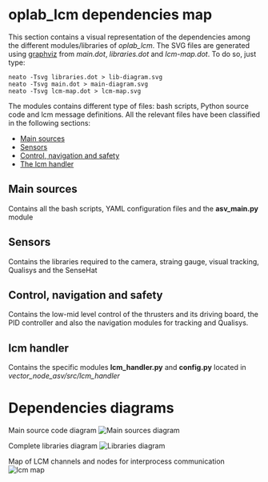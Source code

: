 # oplab_lcm dependencies map

This section contains a visual representation of the dependencies among the different modules/libraries of *oplab_lcm*. The SVG files are generated using [graphviz](https://graphviz.org/) from *main.dot*, *libraries.dot* and *lcm-map.dot*. To do so, just type:
	
	neato -Tsvg libraries.dot > lib-diagram.svg
	neato -Tsvg main.dot > main-diagram.svg
	neato -Tsvg lcm-map.dot > lcm-map.svg

The modules contains different type of files: bash scripts, Python source code and lcm message definitions. All the relevant files have been classified in the following sections:

- [Main sources](#main-sources)
- [Sensors](#sensors)
- [Control, navigation and safety](#control-navigation-and-safety)
- [The lcm handler](#lcm-handler)

## Main sources
Contains all the bash scripts, YAML configuration files and the **asv_main.py** module

## Sensors
Contains the libraries required to the camera, straing gauge, visual tracking, Qualisys and the SenseHat

## Control, navigation and safety
Contains the low-mid level control of the thrusters and its driving board, the PID controller and also the navigation modules for tracking and Qualisys.

## lcm handler
Contains the specific modules **lcm_handler.py** and **config.py** located in _vector_node_asv/src/lcm_handler_

# Dependencies diagrams

Main source code diagram
![Main sources diagram](/doc/main-diagram.svg)

Complete libraries diagram
![Libraries diagram](/doc/lib-diagram.svg)

Map of LCM channels and nodes for interprocess communication
![lcm map](/doc/lcm-map.svg)
